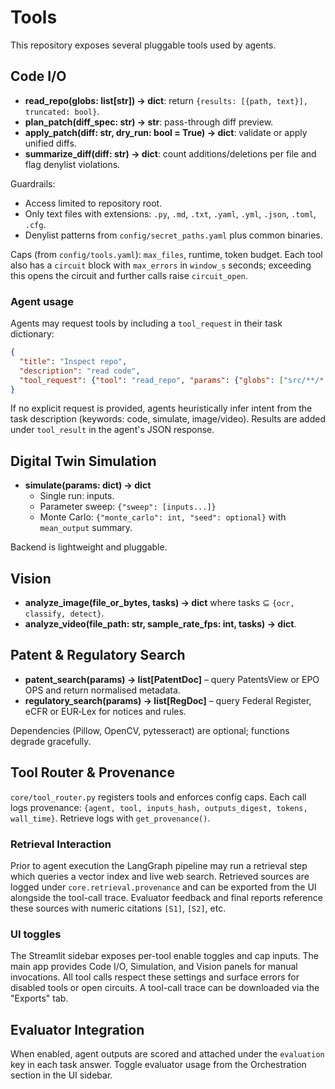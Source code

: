 # Tools

This repository exposes several pluggable tools used by agents.

## Code I/O
- **read_repo(globs: list[str]) -> dict**: return `{results: [{path, text}], truncated: bool}`.
- **plan_patch(diff_spec: str) -> str**: pass-through diff preview.
- **apply_patch(diff: str, dry_run: bool = True) -> dict**: validate or apply unified diffs.
- **summarize_diff(diff: str) -> dict**: count additions/deletions per file and flag denylist violations.

Guardrails:
- Access limited to repository root.
- Only text files with extensions: `.py`, `.md`, `.txt`, `.yaml`, `.yml`, `.json`, `.toml`, `.cfg`.
- Denylist patterns from `config/secret_paths.yaml` plus common binaries.

Caps (from `config/tools.yaml`): `max_files`, runtime, token budget. Each tool also has a
`circuit` block with `max_errors` in `window_s` seconds; exceeding this opens the circuit
and further calls raise `circuit_open`.

### Agent usage

Agents may request tools by including a `tool_request` in their task dictionary:

```json
{
  "title": "Inspect repo",
  "description": "read code",
  "tool_request": {"tool": "read_repo", "params": {"globs": ["src/**/*.py"]}}
}
```

If no explicit request is provided, agents heuristically infer intent from the task
description (keywords: code, simulate, image/video). Results are added under
`tool_result` in the agent's JSON response.

## Digital Twin Simulation
- **simulate(params: dict) -> dict**
  - Single run: inputs.
  - Parameter sweep: `{"sweep": [inputs...]}`
  - Monte Carlo: `{"monte_carlo": int, "seed": optional}` with `mean_output` summary.

Backend is lightweight and pluggable.

## Vision
- **analyze_image(file_or_bytes, tasks) -> dict** where tasks ⊆ `{ocr, classify, detect}`.
- **analyze_video(file_path: str, sample_rate_fps: int, tasks) -> dict**.

## Patent & Regulatory Search
- **patent_search(params) -> list[PatentDoc]** – query PatentsView or EPO OPS
  and return normalised metadata.
- **regulatory_search(params) -> list[RegDoc]** – query Federal Register,
  eCFR or EUR‑Lex for notices and rules.

Dependencies (Pillow, OpenCV, pytesseract) are optional; functions degrade gracefully.

## Tool Router & Provenance
`core/tool_router.py` registers tools and enforces config caps.
Each call logs provenance: `{agent, tool, inputs_hash, outputs_digest, tokens, wall_time}`.
Retrieve logs with `get_provenance()`.

### Retrieval Interaction
Prior to agent execution the LangGraph pipeline may run a retrieval step which
queries a vector index and live web search.  Retrieved sources are logged under
`core.retrieval.provenance` and can be exported from the UI alongside the
tool-call trace.  Evaluator feedback and final reports reference these sources
with numeric citations `[S1]`, `[S2]`, etc.

### UI toggles
The Streamlit sidebar exposes per-tool enable toggles and cap inputs. The main app
provides Code I/O, Simulation, and Vision panels for manual invocations. All tool calls
respect these settings and surface errors for disabled tools or open circuits. A
tool-call trace can be downloaded via the "Exports" tab.

## Evaluator Integration
When enabled, agent outputs are scored and attached under the `evaluation` key in
each task answer. Toggle evaluator usage from the Orchestration section in the
UI sidebar.
